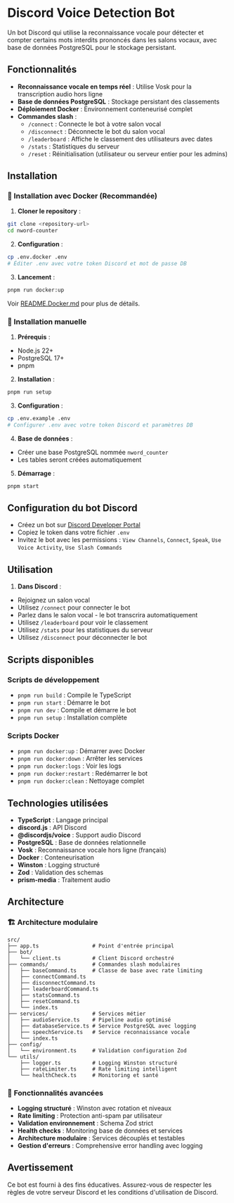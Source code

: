 # Discord Voice Detection Bot

Un bot Discord qui utilise la reconnaissance vocale pour détecter et compter certains mots interdits prononcés dans les salons vocaux, avec base de données PostgreSQL pour le stockage persistant.

## Fonctionnalités

- **Reconnaissance vocale en temps réel** : Utilise Vosk pour la transcription audio hors ligne
- **Base de données PostgreSQL** : Stockage persistant des classements
- **Déploiement Docker** : Environnement conteneurisé complet
- **Commandes slash** :
  - `/connect` : Connecte le bot à votre salon vocal
  - `/disconnect` : Déconnecte le bot du salon vocal
  - `/leaderboard` : Affiche le classement des utilisateurs avec dates
  - `/stats` : Statistiques du serveur
  - `/reset` : Réinitialisation (utilisateur ou serveur entier pour les admins)

## Installation

### 🐳 Installation avec Docker (Recommandée)

1. **Cloner le repository** :
```bash
git clone <repository-url>
cd nword-counter
```

2. **Configuration** :
```bash
cp .env.docker .env
# Éditer .env avec votre token Discord et mot de passe DB
```

3. **Lancement** :
```bash
pnpm run docker:up
```

Voir [README.Docker.md](README.Docker.md) pour plus de détails.

### 🔧 Installation manuelle

1. **Prérequis** :
- Node.js 22+
- PostgreSQL 17+
- pnpm

2. **Installation** :
```bash
pnpm run setup
```

3. **Configuration** :
```bash
cp .env.example .env
# Configurer .env avec votre token Discord et paramètres DB
```

4. **Base de données** :
- Créer une base PostgreSQL nommée `nword_counter`
- Les tables seront créées automatiquement

5. **Démarrage** :
```bash
pnpm start
```

## Configuration du bot Discord

- Créez un bot sur [Discord Developer Portal](https://discord.com/developers/applications)
- Copiez le token dans votre fichier `.env`
- Invitez le bot avec les permissions : `View Channels`, `Connect`, `Speak`, `Use Voice Activity`, `Use Slash Commands`

## Utilisation

1. **Dans Discord** :
- Rejoignez un salon vocal
- Utilisez `/connect` pour connecter le bot
- Parlez dans le salon vocal - le bot transcrira automatiquement
- Utilisez `/leaderboard` pour voir le classement
- Utilisez `/stats` pour les statistiques du serveur
- Utilisez `/disconnect` pour déconnecter le bot

## Scripts disponibles

### Scripts de développement
- `pnpm run build` : Compile le TypeScript
- `pnpm run start` : Démarre le bot
- `pnpm run dev` : Compile et démarre le bot
- `pnpm run setup` : Installation complète

### Scripts Docker
- `pnpm run docker:up` : Démarrer avec Docker
- `pnpm run docker:down` : Arrêter les services
- `pnpm run docker:logs` : Voir les logs
- `pnpm run docker:restart` : Redémarrer le bot
- `pnpm run docker:clean` : Nettoyage complet

## Technologies utilisées

- **TypeScript** : Langage principal
- **discord.js** : API Discord  
- **@discordjs/voice** : Support audio Discord
- **PostgreSQL** : Base de données relationnelle
- **Vosk** : Reconnaissance vocale hors ligne (français)
- **Docker** : Conteneurisation
- **Winston** : Logging structuré
- **Zod** : Validation des schemas
- **prism-media** : Traitement audio

## Architecture

### 🏗️ **Architecture modulaire**
```
src/
├── app.ts                 # Point d'entrée principal
├── bot/
│   └── client.ts          # Client Discord orchestré
├── commands/              # Commandes slash modulaires
│   ├── baseCommand.ts     # Classe de base avec rate limiting
│   ├── connectCommand.ts  
│   ├── disconnectCommand.ts
│   ├── leaderboardCommand.ts
│   ├── statsCommand.ts
│   ├── resetCommand.ts
│   └── index.ts
├── services/              # Services métier
│   ├── audioService.ts    # Pipeline audio optimisé
│   ├── databaseService.ts # Service PostgreSQL avec logging
│   ├── speechService.ts   # Service reconnaissance vocale
│   └── index.ts
├── config/
│   └── environment.ts     # Validation configuration Zod
└── utils/
    ├── logger.ts          # Logging Winston structuré
    ├── rateLimiter.ts     # Rate limiting intelligent
    └── healthCheck.ts     # Monitoring et santé
```

### 🔧 **Fonctionnalités avancées**
- **Logging structuré** : Winston avec rotation et niveaux
- **Rate limiting** : Protection anti-spam par utilisateur
- **Validation environnement** : Schema Zod strict  
- **Health checks** : Monitoring base de données et services
- **Architecture modulaire** : Services découplés et testables
- **Gestion d'erreurs** : Comprehensive error handling avec logging

## Avertissement

Ce bot est fourni à des fins éducatives. Assurez-vous de respecter les règles de votre serveur Discord et les conditions d'utilisation de Discord.